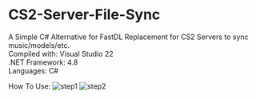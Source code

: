 # CS2-Server-File-Sync
A Simple C# Alternative for FastDL Replacement for CS2 Servers to sync music/models/etc.
<br>Compiled with: Visual Studio 22 
<br>.NET Framework: 4.8
<br>Languages: C#


How To Use:
![step1](https://github.com/KushKoyote/CS2-File-Sync/assets/134854424/ca10dfe5-2875-47a8-996a-1ebe0cdd5955)
![step2](https://github.com/KushKoyote/CS2-File-Sync/assets/134854424/d67f4045-d96d-4b03-83b6-f2a718f8a1e6)
